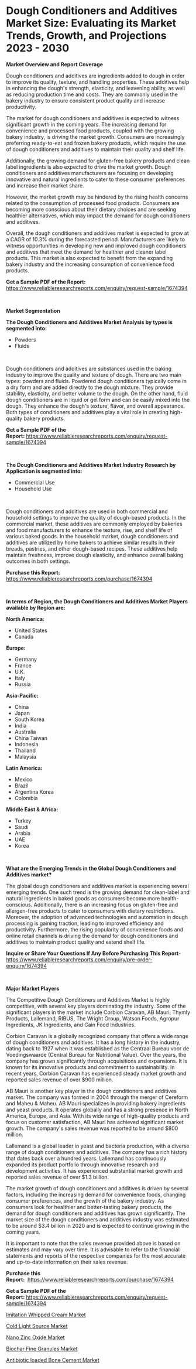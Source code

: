 <p><h1>Dough Conditioners and Additives Market Size: Evaluating its Market Trends, Growth, and Projections 2023 - 2030</h1></p><p><strong>Market Overview and Report Coverage</strong></p>
<p><p>Dough conditioners and additives are ingredients added to dough in order to improve its quality, texture, and handling properties. These additives help in enhancing the dough's strength, elasticity, and leavening ability, as well as reducing production time and costs. They are commonly used in the bakery industry to ensure consistent product quality and increase productivity.</p><p>The market for dough conditioners and additives is expected to witness significant growth in the coming years. The increasing demand for convenience and processed food products, coupled with the growing bakery industry, is driving the market growth. Consumers are increasingly preferring ready-to-eat and frozen bakery products, which require the use of dough conditioners and additives to maintain their quality and shelf life.</p><p>Additionally, the growing demand for gluten-free bakery products and clean label ingredients is also expected to drive the market growth. Dough conditioners and additives manufacturers are focusing on developing innovative and natural ingredients to cater to these consumer preferences and increase their market share.</p><p>However, the market growth may be hindered by the rising health concerns related to the consumption of processed food products. Consumers are becoming more conscious about their dietary choices and are seeking healthier alternatives, which may impact the demand for dough conditioners and additives.</p><p>Overall, the dough conditioners and additives market is expected to grow at a CAGR of 10.3% during the forecasted period. Manufacturers are likely to witness opportunities in developing new and improved dough conditioners and additives that meet the demand for healthier and cleaner label products. This market is also expected to benefit from the expanding bakery industry and the increasing consumption of convenience food products.</p></p>
<p><strong>Get a Sample PDF of the Report:</strong> <a href="https://www.reliableresearchreports.com/enquiry/request-sample/1674394">https://www.reliableresearchreports.com/enquiry/request-sample/1674394</a></p>
<p>&nbsp;</p>
<p><strong>Market Segmentation</strong></p>
<p><strong>The Dough Conditioners and Additives Market Analysis by types is segmented into:</strong></p>
<p><ul><li>Powders</li><li>Fluids</li></ul></p>
<p>&nbsp;</p>
<p><p>Dough conditioners and additives are substances used in the baking industry to improve the quality and texture of dough. There are two main types: powders and fluids. Powdered dough conditioners typically come in a dry form and are added directly to the dough mixture. They provide stability, elasticity, and better volume to the dough. On the other hand, fluid dough conditioners are in liquid or gel form and can be easily mixed into the dough. They enhance the dough's texture, flavor, and overall appearance. Both types of conditioners and additives play a vital role in creating high-quality bakery products.</p></p>
<p><strong>Get a Sample PDF of the Report:</strong>&nbsp;<a href="https://www.reliableresearchreports.com/enquiry/request-sample/1674394">https://www.reliableresearchreports.com/enquiry/request-sample/1674394</a></p>
<p>&nbsp;</p>
<p><strong>The Dough Conditioners and Additives Market Industry Research by Application is segmented into:</strong></p>
<p><ul><li>Commercial Use</li><li>Household Use</li></ul></p>
<p>&nbsp;</p>
<p><p>Dough conditioners and additives are used in both commercial and household settings to improve the quality of dough-based products. In the commercial market, these additives are commonly employed by bakeries and food manufacturers to enhance the texture, rise, and shelf life of various baked goods. In the household market, dough conditioners and additives are utilized by home bakers to achieve similar results in their breads, pastries, and other dough-based recipes. These additives help maintain freshness, improve dough elasticity, and enhance overall baking outcomes in both settings.</p></p>
<p><strong>Purchase this Report:</strong>&nbsp; <a href="https://www.reliableresearchreports.com/purchase/1674394">https://www.reliableresearchreports.com/purchase/1674394</a></p>
<p>&nbsp;</p>
<p><strong>In terms of Region, the Dough Conditioners and Additives Market Players available by Region are:</strong></p>
<p>
    <p> <strong> North America: </strong>
        <ul>
            <li>United States</li>
            <li>Canada</li>
        </ul>
        </p> 
    <p> <strong> Europe: </strong>
        <ul>
            <li>Germany</li>
            <li>France</li>
            <li>U.K.</li>
            <li>Italy</li>
            <li>Russia</li>
        </ul>
        </p> 
    <p> <strong> Asia-Pacific: </strong>
        <ul>
            <li>China</li>
            <li>Japan</li>
            <li>South Korea</li>
            <li>India</li>
            <li>Australia</li>
            <li>China Taiwan</li>
            <li>Indonesia</li>
            <li>Thailand</li>
            <li>Malaysia</li>
        </ul>
        </p> 
    <p> <strong> Latin America: </strong>
        <ul>
            <li>Mexico</li>
            <li>Brazil</li>
            <li>Argentina Korea</li>
            <li>Colombia</li>
        </ul>
        </p> 
    <p> <strong> Middle East & Africa: </strong>
        <ul>
            <li>Turkey</li>
            <li>Saudi</li>
            <li>Arabia</li>
            <li>UAE</li>
            <li>Korea</li>
        </ul>
    </p>
    </p>
<p>&nbsp;</p>
<p><strong>What are the Emerging Trends in the Global Dough Conditioners and Additives market?</strong></p>
<p><p>The global dough conditioners and additives market is experiencing several emerging trends. One such trend is the growing demand for clean-label and natural ingredients in baked goods as consumers become more health-conscious. Additionally, there is an increasing focus on gluten-free and allergen-free products to cater to consumers with dietary restrictions. Moreover, the adoption of advanced technologies and automation in dough processing is gaining traction, leading to improved efficiency and productivity. Furthermore, the rising popularity of convenience foods and online retail channels is driving the demand for dough conditioners and additives to maintain product quality and extend shelf life.</p></p>
<p><strong>Inquire or Share Your Questions If Any Before Purchasing This Report</strong>- <a href="https://www.reliableresearchreports.com/enquiry/pre-order-enquiry/1674394">https://www.reliableresearchreports.com/enquiry/pre-order-enquiry/1674394</a></p>
<p>&nbsp;</p>
<p><strong>Major Market Players</strong></p>
<p><p>The Competitive Dough Conditioners and Additives Market is highly competitive, with several key players dominating the industry. Some of the significant players in the market include Corbion Caravan, AB Mauri, Thymly Products, Lallemand, RIBUS, The Wright Group, Watson Foods, Agropur Ingredients, JK Ingredients, and Cain Food Industries.</p><p>Corbion Caravan is a globally recognized company that offers a wide range of dough conditioners and additives. It has a long history in the industry, dating back to 1927 when it was established as the Centraal Bureau voor de Voedingswaarde (Central Bureau for Nutritional Value). Over the years, the company has grown significantly through acquisitions and expansions. It is known for its innovative products and commitment to sustainability. In recent years, Corbion Caravan has experienced steady market growth and reported sales revenue of over $900 million.</p><p>AB Mauri is another key player in the dough conditioners and additives market. The company was formed in 2004 through the merger of Cereform and Maheu & Maheu. AB Mauri specializes in providing bakery ingredients and yeast products. It operates globally and has a strong presence in North America, Europe, and Asia. With its wide range of high-quality products and focus on customer satisfaction, AB Mauri has achieved significant market growth. The company's sales revenue was reported to be around $800 million.</p><p>Lallemand is a global leader in yeast and bacteria production, with a diverse range of dough conditioners and additives. The company has a rich history that dates back over a hundred years. Lallemand has continuously expanded its product portfolio through innovative research and development activities. It has experienced substantial market growth and reported sales revenue of over $1.3 billion.</p><p>The market growth of dough conditioners and additives is driven by several factors, including the increasing demand for convenience foods, changing consumer preferences, and the growth of the bakery industry. As consumers look for healthier and better-tasting bakery products, the demand for dough conditioners and additives has grown significantly. The market size of the dough conditioners and additives industry was estimated to be around $3.4 billion in 2020 and is expected to continue growing in the coming years.</p><p>It is important to note that the sales revenue provided above is based on estimates and may vary over time. It is advisable to refer to the financial statements and reports of the respective companies for the most accurate and up-to-date information on their sales revenue.</p></p>
<p><strong>Purchase this Report:</strong>&nbsp;&nbsp;<a href="https://www.reliableresearchreports.com/purchase/1674394">https://www.reliableresearchreports.com/purchase/1674394</a></p>
<p></p>
<p><strong>Get a Sample PDF of the Report:</strong>&nbsp;<a href="https://www.reliableresearchreports.com/enquiry/request-sample/1674394">https://www.reliableresearchreports.com/enquiry/request-sample/1674394</a></p>
<p><p><a href="https://github.com/dziulagalemab/Market-Research-Report-List-1/blob/main/imitation-whipped-cream-market.md">Imitation Whipped Cream Market</a></p><p><a href="https://www.linkedin.com/pulse/decoding-cold-light-source-market-deep-dive-latest-trends-zhmvf/">Cold Light Source Market</a></p><p><a href="https://medium.com/@deniseharvey70/nano-zinc-oxide-market-furnishes-information-on-market-share-market-trends-and-market-growth-c23050d942a9">Nano Zinc Oxide Market</a></p><p><a href="https://github.com/abbypearson7765/Market-Research-Report-List-1/blob/main/biochar-fine-granules-market.md">Biochar Fine Granules Market</a></p><p><a href="https://www.linkedin.com/pulse/antibiotic-loaded-bone-cement-market-challenges-opportunities-dmaef/">Antibiotic loaded Bone Cement Market</a></p></p>
